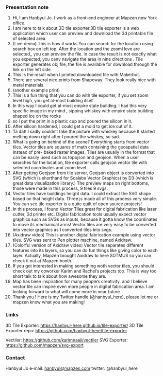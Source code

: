 ### Presentation note

1. Hi, I am Hanbyul Jo. I work as a front-end engineer at Mapzen new York office.
2. I am here to talk about 3D tile exporter.3D tile exporter is a web application which user can preview and download the 3d printable file of selected area.
3. (Live demo) This is how it works.You can search for the location using search box on left top. After the location and the zooml leve are selected,, you can preview the file. In case the result is not exactly what you expected, you canv navigate the area in nine directions . Tile exporter generates obj file, the file is available for download through the link on the left side.
4. This is the result when I printed downloaded file with Makerbot.
5. There are several nice prints from Shapeway. They look really nice with metal materials.
6. (another example print)
7. This is a fun thing that you can do with tile exporter, if you set zoom level high, you get al-most building itself.
8. In this way I could get al-most empire state building. I had this very specific image in my mind , sipping whiskey with empire state building shaped ice on the  rocks
9. so I put the print in a plastic cup and poured the silicon in it.
10. After silicon hardened, I could get a mold to get ice out of it.
11. Ta dat! I sadly couldn’t take the picture with whiskey because It started melting down right after I poured the whiskey, so sad.
12. What is going on behind of the scene? Everything starts from vector tiles. Vector tiles are squares of math containing the geospatial data instead of pre- baked raster images. Tiles are usually in the format that can be easily used such as topojson and geojson. When a user searches for the location, tile exporter calls geojson vector tile with selected coordinates and zoom level.
13. After getting Geojson from tile server,  Geojson object is converted into SVG (which is shorthand for Scalabe Vector Graphics) by D3 (which is great data visualization library.) The preview maps on right bottoms, those were made in this process, 9 tiles 9 svgs.
14.  Vector tiles have buildings height data. I could  extract the SVG shape based on that height data. Three.js made all of this process very simple. You can see tile exporter is a quite quilt of open source projects!
15. In this process, I found Vector Tiles great for digital fabrication like laser cutter, 3d printer etc. Digital fabrication tools usually expect vector graphics such as SVGs as inputs, because it gotta know the coordinates to move its mechanical arms! Vector tiles are very easy to be converted into vector graphics as I converted tiles into svgs.
16. (Axidraw video) This is another digital fabrication example using vector tiles. SVG was sent to Pen plotter machine, named Axidraw.
17. (Colorful version of Axidraw video)  Vector tile separates different features into its layers, so you can do fun things like giving color to each layer. Actually, Mapzen brought Axidraw to here SOTMUS so you can check it out at Mapzen booth.
18. If you got interested in making something woth vector tiles, you should check out my coworker Karim and Rachel’s projects too. This is way too short talk to talk about how awesome they are.
19. Map has been inspiration for many people’s creativity. and I believe vector tile can inspire even more people in digital fabrication area. I am looking forward to what will come more in near future
20. Thank you ! Here is my Twitter handle (@hanbyul_here), please let me or mapzen know what you are making!

### Links

3D Tile Exporter: https://hanbyul-here.github.io/tile-exporter/
3D Tile Exporter repo: https://github.com/hanbyul-here/tile-exporter

Vectiler: https://github.com/karimnaaji/vectiler
SVG Exporter: https://github.com/mapzen/svg-export

### Contact

Hanbyul Jo
e-mail: hanbyul@mapzen.com
twitter: @hanbyul_here